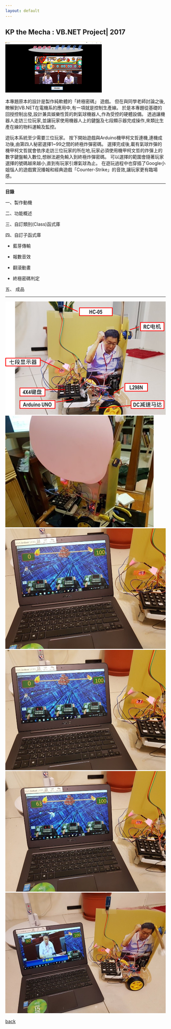 ```yaml
---
layout: default
---
```


## KP the Mecha : VB.NET Project| 2017
![Branching](https://raw.githubusercontent.com/Eddy-Max-Lee/Eddy-CV-2/master/assets/img/p3-3.png)



本專題原本的設計是製作純軟體的「終極密碼」 遊戲。 但在與同學老師討論之後,瞭解到VB.NET在電機系的應用中,有一項就是控制生產線。 於是本專題從基礎的回授控制出發,設計兼具娛樂性質的刺氣球機器人,作為受控的硬體設備。 透過讓機器人走訪三位玩家,並讓玩家使用機器人上的鍵盤及七段顯示器完成操作,來類比生產在線的物料運輸及監控。

遊玩本系統至少需要三位玩家。 按下開始遊戲與Arduino機甲柯文哲連機,連機成功後,由第四人秘密選擇1~99之間的終極炸彈密碼。 選擇完成後,載有氣球炸彈的機甲柯文哲就會依序走訪三位玩家的所在地,玩家必須使用機甲柯文哲的炸彈上的數字鍵盤輸入數位,想辦法避免輸入到終極炸彈密碼。 可以選擇的範圍會隨著玩家選擇的號碼越來越小,直到有玩家引爆氣球為止。 在遊玩過程中也穿插了Google小姐惱人的遊戲實況播報和經典遊戲「Counter-Strike」的音效,讓玩家更有臨場感。

* * *

**目錄**

一、製作動機

二、功能概述

三、自訂類別(Class)函式庫

四、自訂子函式庫

  * 藍芽傳輸

  * 報數音效

  * 翻滾動畫

  * 終極密碼判定

五、 成品
* * *
![Branching](https://raw.githubusercontent.com/Eddy-Max-Lee/Eddy-CV-2/master/assets/img/p3-1.png)
![Branching](https://raw.githubusercontent.com/Eddy-Max-Lee/Eddy-CV-2/master/assets/img/p3-2.jpg)
![Branching](https://raw.githubusercontent.com/Eddy-Max-Lee/Eddy-CV-2/master/assets/img/p3-4.jpg)
![Branching](https://raw.githubusercontent.com/Eddy-Max-Lee/Eddy-CV-2/master/assets/img/p3-5.jpg)
![Branching](https://raw.githubusercontent.com/Eddy-Max-Lee/Eddy-CV-2/master/assets/img/p3-6.jpg)
![Branching](https://raw.githubusercontent.com/Eddy-Max-Lee/Eddy-CV-2/master/assets/img/p3-7.jpg)


[back](./)
